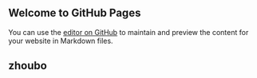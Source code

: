 ## Welcome to GitHub Pages

You can use the [editor on GitHub](https://github.com/zhoubo7/zhoubo/edit/master/index.md) to maintain and preview the content for your website in Markdown files.
## zhoubo
